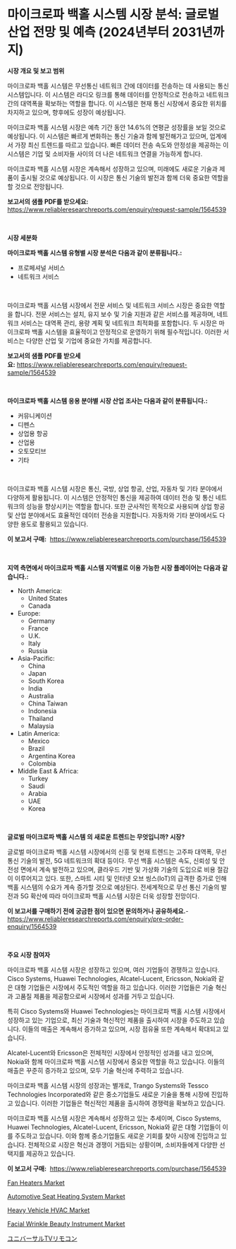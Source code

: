 <p><h1>마이크로파 백홀 시스템 시장 분석: 글로벌 산업 전망 및 예측 (2024년부터 2031년까지)</h1></p><p><strong>시장 개요 및 보고 범위</strong></p>
<p><p>마이크로파 백홀 시스템은 무선통신 네트워크 간에 데이터를 전송하는 데 사용되는 통신 시스템입니다. 이 시스템은 라디오 링크를 통해 데이터를 안정적으로 전송하고 네트워크 간의 대역폭을 확보하는 역할을 합니다. 이 시스템은 현재 통신 시장에서 중요한 위치를 차지하고 있으며, 향후에도 성장이 예상됩니다. </p><p>마이크로파 백홀 시스템 시장은 예측 기간 동안 14.6%의 연평균 성장률을 보일 것으로 예상됩니다. 이 시스템은 빠르게 변화하는 통신 기술과 함께 발전해가고 있으며, 업계에서 가장 최신 트렌드를 따르고 있습니다. 빠른 데이터 전송 속도와 안정성을 제공하는 이 시스템은 기업 및 소비자들 사이의 더 나은 네트워크 연결을 가능하게 합니다.</p><p>마이크로파 백홀 시스템 시장은 계속해서 성장하고 있으며, 미래에도 새로운 기술과 제품이 출시될 것으로 예상됩니다. 이 시장은 통신 기술의 발전과 함께 더욱 중요한 역할을 할 것으로 전망됩니다.</p></p>
<p><strong>보고서의 샘플 PDF를 받으세요:</strong> <a href="https://www.reliableresearchreports.com/enquiry/request-sample/1564539">https://www.reliableresearchreports.com/enquiry/request-sample/1564539</a></p>
<p>&nbsp;</p>
<p><strong>시장 세분화</strong></p>
<p><strong>마이크로파 백홀 시스템 유형별 시장 분석은 다음과 같이 분류됩니다.:</strong></p>
<p><ul><li>프로페셔널 서비스</li><li>네트워크 서비스</li></ul></p>
<p>&nbsp;</p>
<p><p>마이크로파 백홀 시스템 시장에서 전문 서비스 및 네트워크 서비스 시장은 중요한 역할을 합니다. 전문 서비스는 설치, 유지 보수 및 기술 지원과 같은 서비스를 제공하며, 네트워크 서비스는 대역폭 관리, 용량 계획 및 네트워크 최적화를 포함합니다. 두 시장은 마이크로파 백홀 시스템을 효율적이고 안정적으로 운영하기 위해 필수적입니다. 이러한 서비스는 다양한 산업 및 기업에 중요한 가치를 제공합니다.</p></p>
<p><strong>보고서의 샘플 PDF를 받으세요:</strong>&nbsp;<a href="https://www.reliableresearchreports.com/enquiry/request-sample/1564539">https://www.reliableresearchreports.com/enquiry/request-sample/1564539</a></p>
<p>&nbsp;</p>
<p><strong> 마이크로파 백홀 시스템 응용 분야별 시장 산업 조사는 다음과 같이 분류됩니다.:</strong></p>
<p><ul><li>커뮤니케이션</li><li>디펜스</li><li>상업용 항공</li><li>산업용</li><li>오토모티브</li><li>기타</li></ul></p>
<p>&nbsp;</p>
<p><p>마이크로파 백홀 시스템 시장은 통신, 국방, 상업 항공, 산업, 자동차 및 기타 분야에서 다양하게 활용됩니다. 이 시스템은 안정적인 통신을 제공하여 데이터 전송 및 통신 네트워크의 성능을 향상시키는 역할을 합니다. 또한 군사적인 목적으로 사용되며 상업 항공 및 산업 분야에서도 효율적인 데이터 전송을 지원합니다. 자동차와 기타 분야에서도 다양한 용도로 활용되고 있습니다.</p></p>
<p><strong>이 보고서 구매:</strong>&nbsp; <a href="https://www.reliableresearchreports.com/purchase/1564539">https://www.reliableresearchreports.com/purchase/1564539</a></p>
<p>&nbsp;</p>
<p><strong>지역 측면에서 마이크로파 백홀 시스템 지역별로 이용 가능한 시장 플레이어는 다음과 같습니다.:</strong></p>
<p><ul>
    <li>
        North America:
        <ul>
            <li>United States</li>
            <li>Canada</li>
        </ul>
    </li>
    <li>
        Europe:
        <ul>
            <li>Germany</li>
            <li>France</li>
            <li>U.K.</li>
            <li>Italy</li>
            <li>Russia</li>
        </ul>
    </li>
    <li>
        Asia-Pacific:
        <ul>
            <li>China</li>
            <li>Japan</li>
            <li>South Korea</li>
            <li>India</li>
            <li>Australia</li>
            <li>China Taiwan</li>
            <li>Indonesia</li>
            <li>Thailand</li>
            <li>Malaysia</li>
        </ul>
    </li>
    <li>
        Latin America:
        <ul>
            <li>Mexico</li>
            <li>Brazil</li>
            <li>Argentina Korea</li>
            <li>Colombia</li>
        </ul>
    </li>
    <li>
        Middle East & Africa:
        <ul>
            <li>Turkey</li>
            <li>Saudi</li>
            <li>Arabia</li>
            <li>UAE</li>
            <li>Korea</li>
        </ul>
    </li>
    </ul></p>
<p>&nbsp;</p>
<p><strong>글로벌 마이크로파 백홀 시스템 의 새로운 트렌드는 무엇입니까? 시장?</strong></p>
<p><p>글로벌 마이크로파 백홀 시스템 시장에서의 신흥 및 현재 트렌드는 고주파 대역폭, 무선 통신 기술의 발전, 5G 네트워크의 확대 등이다. 무선 백홀 시스템은 속도, 신뢰성 및 안전성 면에서 계속 발전하고 있으며, 클라우드 기반 및 가상화 기술의 도입으로 비용 절감이 이루어지고 있다. 또한, 스마트 시티 및 인터넷 오브 씽스(IoT)의 급격한 증가로 인해 백홀 시스템의 수요가 계속 증가할 것으로 예상된다. 전세계적으로 무선 통신 기술의 발전과 5G 확산에 따라 마이크로파 백홀 시스템 시장은 더욱 성장할 전망이다.</p></p>
<p><strong>이 보고서를 구매하기 전에 궁금한 점이 있으면 문의하거나 공유하세요.</strong>- <a href="https://www.reliableresearchreports.com/enquiry/pre-order-enquiry/1564539">https://www.reliableresearchreports.com/enquiry/pre-order-enquiry/1564539</a></p>
<p>&nbsp;</p>
<p><strong>주요 시장 참여자</strong></p>
<p><p>마이크로파 백홀 시스템 시장은 성장하고 있으며, 여러 기업들이 경쟁하고 있습니다. Cisco Systems, Huawei Technologies, Alcatel-Lucent, Ericsson, Nokia와 같은 대형 기업들은 시장에서 주도적인 역할을 하고 있습니다. 이러한 기업들은 기술 혁신과 고품질 제품을 제공함으로써 시장에서 성과를 거두고 있습니다. </p><p>특히 Cisco Systems와 Huawei Technologies는 마이크로파 백홀 시스템 시장에서 성장하고 있는 기업으로, 최신 기술과 혁신적인 제품을 출시하여 시장을 주도하고 있습니다. 이들의 매출은 계속해서 증가하고 있으며, 시장 점유율 또한 계속해서 확대되고 있습니다.</p><p>Alcatel-Lucent와 Ericsson은 전체적인 시장에서 안정적인 성과를 내고 있으며, Nokia와 함께 마이크로파 백홀 시스템 시장에서 중요한 역할을 하고 있습니다. 이들의 매출은 꾸준히 증가하고 있으며, 모두 기술 혁신에 주력하고 있습니다.</p><p>마이크로파 백홀 시스템 시장의 성장과는 별개로, Trango Systems와 Tessco Technologies Incorporated와 같은 중소기업들도 새로운 기술을 통해 시장에 진입하고 있습니다. 이러한 기업들은 혁신적인 제품을 출시하여 경쟁력을 확보하고 있습니다.</p><p>마이크로파 백홀 시스템 시장은 계속해서 성장하고 있는 추세이며, Cisco Systems, Huawei Technologies, Alcatel-Lucent, Ericsson, Nokia와 같은 대형 기업들이 이를 주도하고 있습니다. 이와 함께 중소기업들도 새로운 기회를 찾아 시장에 진입하고 있습니다. 전체적으로 시장은 혁신과 경쟁이 거듭되는 상황이며, 소비자들에게 다양한 선택지를 제공하고 있습니다.</p></p>
<p><strong>이 보고서 구매:</strong>&nbsp;&nbsp;<a href="https://www.reliableresearchreports.com/purchase/1564539">https://www.reliableresearchreports.com/purchase/1564539</a></p>
<p><p><a href="https://view.publitas.com/reportprime-1/fan-heaters-market-share-market-new-trends-analysis-report-by-type-by-application-by-end-use-by-region-and-segment-forecasts-2024-2031/">Fan Heaters Market</a></p><p><a href="https://fearless-okapi-6c8.notion.site/Global-Automotive-Seat-Heating-System-Market-Size-and-Market-Trends-Insights-and-Projections-from-2-aa2127fe1eda4bd1b4684d87851a9a0c">Automotive Seat Heating System Market</a></p><p><a href="https://issuu.com/reportprime-2/docs/heavy-vehicle-hvac-market-size-2030.pptx">Heavy Vehicle HVAC Market</a></p><p><a href="https://github.com/johnbach50/Market-Research-Report-List-2/blob/main/facial-wrinkle-beauty-instrument-market.md">Facial Wrinkle Beauty Instrument Market</a></p><p><a href="https://github.com/joaejkdzgyljvo6/Market-Research-Report-List-1/blob/main/66469197158.md">ユニバーサルTVリモコン</a></p></p>
